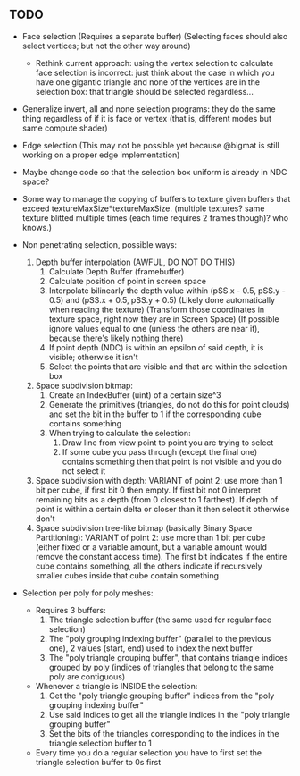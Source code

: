 ## TODO
- Face selection (Requires a separate buffer) (Selecting faces should also select vertices; but not the other way around)
    - Rethink current approach: using the vertex selection to calculate face selection is incorrect: just think about the case in which you have one gigantic triangle and none of the vertices are in the selection box: that triangle should be selected regardless...
- Generalize invert, all and none selection programs: they do the same thing regardless of if it is face or vertex (that is, different modes but same compute shader)
- Edge selection (This may not be possible yet because @bigmat is still working on a proper edge implementation)
- Maybe change code so that the selection box uniform is already in NDC space?
- Some way to manage the copying of buffers to texture given buffers that exceed textureMaxSize*textureMaxSize. (multiple textures? same texture blitted multiple times (each time requires 2 frames though)? who knows.)
- Non penetrating selection, possible ways:
    1. Depth buffer interpolation (AWFUL, DO NOT DO THIS)
        1. Calculate Depth Buffer (framebuffer)
        2. Calculate position of point in screen space
        3. Interpolate bilinearly the depth value within (pSS.x - 0.5, pSS.y - 0.5) and (pSS.x + 0.5, pSS.y + 0.5) 
        (Likely done automatically when reading the texture) 
        (Transform those coordinates in texture space, right now they are in Screen Space)
        (If possible ignore values equal to one (unless the others are near it), because there's likely nothing there)
        4. If point depth (NDC) is within an epsilon of said depth, it is visible; otherwise it isn't
        5. Select the points that are visible and that are within the selection box
    2. Space subdivision bitmap:
        1. Create an IndexBuffer (uint) of a certain size^3
        2. Generate the primitives (triangles, do not do this for point clouds) and set the bit in the buffer to 1 if the corresponding cube contains something
        3. When trying to calculate the selection:
            1. Draw line from view point to point you are trying to select
            2. If some cube you pass through (except the final one) contains something then that point is not visible and you do not select it
    3. Space subdivision with depth:
        VARIANT of point 2: use more than 1 bit per cube, if  first bit 0 then empty. If first bit not 0 interpret remaining bits as a depth (from 0 closest to 1 farthest). If depth of point is within a certain 
        delta or closer than it then select it otherwise don't
    4. Space subdivision tree-like bitmap (basically Binary Space Partitioning):
        VARIANT of point 2: use more than 1 bit per cube (either fixed or a variable amount, but a variable amount would remove the constant access time). The first bit indicates if the entire cube contains something, all
        the others indicate if recursively smaller cubes inside that cube contain something

- Selection per poly for poly meshes:
    - Requires 3 buffers:
        1. The triangle selection buffer (the same used for regular face selection)
        2. The "poly grouping indexing buffer" (parallel to the previous one), 2 values (start, end) used to index the next buffer
        3. The "poly triangle grouping buffer", that contains triangle indices grouped by poly (indices of triangles that belong to the same poly are contiguous)
    - Whenever a triangle is INSIDE the selection:
        1. Get the "poly triangle grouping buffer" indices from the "poly grouping indexing buffer"
        2. Use said indices to get all the triangle indices in the "poly triangle grouping buffer"
        3. Set the bits of the triangles corresponding to the indices in the triangle selection buffer to 1
    - Every time you do a regular selection you have to first set the triangle selection buffer to 0s first